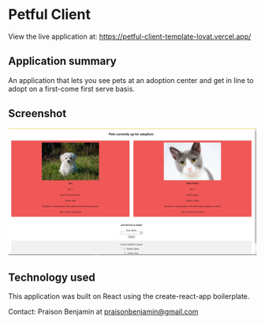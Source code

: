 # Petful Client

View the live application at: https://petful-client-template-lovat.vercel.app/

## Application summary

An application that lets you see pets at an adoption center and get in line to adopt on a first-come first serve basis.

## Screenshot

![screenshot of the app](https://github.com/praisonbenjamin/petful-client/blob/main/src/images/petful-screenshot.jpg)



## Technology used

This application was built on React using the create-react-app boilerplate.

Contact: Praison Benjamin at praisonbenjamin@gmail.com